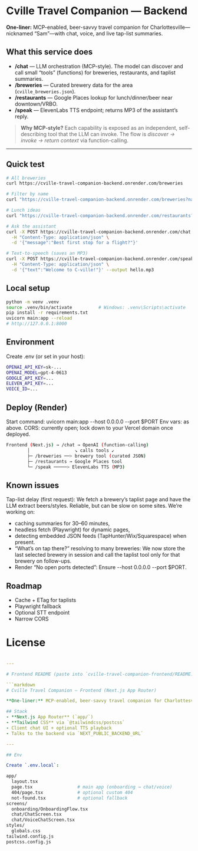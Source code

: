 # Cville Travel Companion — Backend

**One-liner:** MCP-enabled, beer-savvy travel companion for Charlottesville—nicknamed “Sam”—with chat, voice, and live tap-list summaries.

## What this service does
- **/chat** — LLM orchestration (MCP-style). The model can discover and call small “tools” (functions) for breweries, restaurants, and taplist summaries.
- **/breweries** — Curated brewery data for the area (`cville_breweries.json`).
- **/restaurants** — Google Places lookup for lunch/dinner/beer near downtown/VRBO.
- **/speak** — ElevenLabs TTS endpoint; returns MP3 of the assistant’s reply.

> **Why MCP-style?** Each capability is exposed as an independent, self-describing tool that the LLM can invoke. The flow is *discover → invoke → return context* via function-calling.

---

## Quick test

```bash
# All breweries
curl https://cville-travel-companion-backend.onrender.com/breweries

# Filter by name
curl "https://cville-travel-companion-backend.onrender.com/breweries?name=three"

# Lunch ideas
curl "https://cville-travel-companion-backend.onrender.com/restaurants?meal=lunch"

# Ask the assistant
curl -X POST https://cville-travel-companion-backend.onrender.com/chat \
  -H "Content-Type: application/json" \
  -d '{"message":"Best first stop for a flight?"}'

# Text-to-speech (saves an MP3)
curl -X POST https://cville-travel-companion-backend.onrender.com/speak \
  -H "Content-Type: application/json" \
  -d '{"text":"Welcome to C-ville!"}' --output hello.mp3
```

## Local setup
```bash
python -m venv .venv
source .venv/bin/activate          # Windows: .venv\Scripts\activate
pip install -r requirements.txt
uvicorn main:app --reload
# http://127.0.0.1:8000
```
## Environment
Create .env (or set in your host):
```bash
OPENAI_API_KEY=sk-...
OPENAI_MODEL=gpt-4-0613
GOOGLE_API_KEY=...
ELEVEN_API_KEY=...
VOICE_ID=...
```

## Deploy (Render)
Start command: uvicorn main:app --host 0.0.0.0 --port $PORT
Env vars: as above.
CORS: currently open; lock down to your Vercel domain once deployed.

```bash
Frontend (Next.js) → /chat → OpenAI (function-calling)
        │                 ↘ calls tools ↙
        ├─ /breweries ──> brewery tool (curated JSON)
        ├─ /restaurants → Google Places tool
        └─ /speak ─────> ElevenLabs TTS (MP3)
```

## Known issues
Tap-list delay (first request): We fetch a brewery’s taplist page and have the LLM extract beers/styles. Reliable, but can be slow on some sites. We’re working on:
- caching summaries for 30–60 minutes,
- headless fetch (Playwright) for dynamic pages,
- detecting embedded JSON feeds (TapHunter/Wix/Squarespace) when present.
- “What’s on tap there?” resolving to many breweries: We now store the last selected brewery in session and call the taplist tool only for that brewery on follow-ups.
- Render “No open ports detected”: Ensure --host 0.0.0.0 --port $PORT.

## Roadmap
- Cache + ETag for taplists
- Playwright fallback
- Optional STT endpoint
- Narrow CORS

# License
```yaml

---

# Frontend README (paste into `cville-travel-companion-frontend/README.md`)

```markdown
# Cville Travel Companion — Frontend (Next.js App Router)

**One-liner:** MCP-enabled, beer-savvy travel companion for Charlottesville—nicknamed “Sam”—with chat, voice, and live tap-list summaries.

## Stack
- **Next.js App Router** (`app/`)
- **Tailwind CSS** via `@tailwindcss/postcss`
- Client chat UI + optional TTS playback
- Talks to the backend via `NEXT_PUBLIC_BACKEND_URL`

---

## Env

Create `.env.local`:

```

```bash
app/
  layout.tsx
  page.tsx                 # main app (onboarding → chat/voice)
  404/page.tsx             # optional custom 404
  not-found.tsx            # optional fallback
screens/
  onboarding/OnboardingFlow.tsx
  chat/ChatScreen.tsx
  chat/VoiceChatScreen.tsx
styles/
  globals.css
tailwind.config.js
postcss.config.js
```
